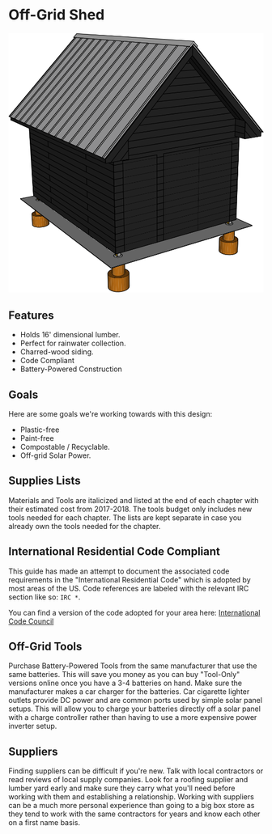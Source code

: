 # Off-Grid Shed

![Finished Shed](05%20Wall%20Exterior/images/E04.svg)


## Features

* Holds 16' dimensional lumber.
* Perfect for rainwater collection.
* Charred-wood siding.
* Code Compliant
* Battery-Powered Construction

## Goals

Here are some goals we're working towards with this design:

* Plastic-free
* Paint-free
* Compostable / Recyclable.
* Off-grid Solar Power.

## Supplies Lists

Materials and Tools are italicized and listed  at the end of each chapter with their estimated cost from 2017-2018. The tools budget only includes new tools needed for each chapter. The lists are kept separate in case you already own the tools needed for the chapter.

## International Residential Code Compliant

This guide has made an attempt to document the associated code requirements in the "International Residential Code" which is adopted by most areas of the US. Code references are labeled with the relevant IRC section like so: `IRC *`.

You can find a version of the code adopted for your area here:
[International Code Council](https://codes.iccsafe.org/public/)

## Off-Grid Tools

Purchase Battery-Powered Tools from the same manufacturer that use the same batteries. This will save you money as you can buy "Tool-Only" versions online once you have a 3-4 batteries on hand. Make sure the manufacturer makes a car charger for the batteries. Car cigarette lighter outlets provide DC power and are common ports used by simple solar panel setups. This will allow you to charge your batteries directly off a solar panel with a charge controller rather than having to use a more expensive power inverter setup.

## Suppliers

Finding suppliers can be difficult if you're new. Talk with local contractors or read reviews of local supply companies. Look for a roofing supplier and lumber yard early and make sure they carry what you'll need before working with them and establishing a relationship. Working with suppliers can be a much more personal experience than going to a big box store as they tend to work with the same contractors for years and know each other on a first name basis.
